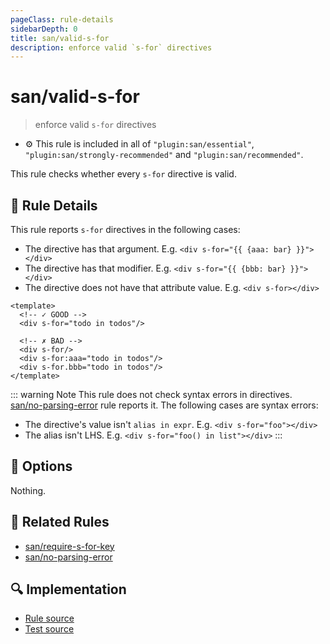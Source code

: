 ```yaml
---
pageClass: rule-details
sidebarDepth: 0
title: san/valid-s-for
description: enforce valid `s-for` directives
---
```

# san/valid-s-for
> enforce valid `s-for` directives

- :gear: This rule is included in all of `"plugin:san/essential"`, `"plugin:san/strongly-recommended"` and `"plugin:san/recommended"`.

This rule checks whether every `s-for` directive is valid.

## :book: Rule Details

This rule reports `s-for` directives in the following cases:

- The directive has that argument. E.g. `<div s-for="{{ {aaa: bar} }}"></div>`
- The directive has that modifier. E.g. `<div s-for="{{ {bbb: bar} }}"></div>`
- The directive does not have that attribute value. E.g. `<div s-for></div>`


<eslint-code-block :rules="{'san/valid-s-for': ['error']}">

```vue
<template>
  <!-- ✓ GOOD -->
  <div s-for="todo in todos"/>

  <!-- ✗ BAD -->
  <div s-for/>
  <div s-for:aaa="todo in todos"/>
  <div s-for.bbb="todo in todos"/>
</template>
```

</eslint-code-block>

::: warning Note
This rule does not check syntax errors in directives. [san/no-parsing-error] rule reports it.
The following cases are syntax errors:

- The directive's value isn't `alias in expr`. E.g. `<div s-for="foo"></div>`
- The alias isn't LHS. E.g. `<div s-for="foo() in list"></div>`
:::

## :wrench: Options

Nothing.

## :couple: Related Rules

- [san/require-s-for-key]
- [san/no-parsing-error]

[san/require-s-for-key]: ./require-s-for-key.md
[san/no-parsing-error]: ./no-parsing-error.md

## :mag: Implementation

- [Rule source](https://github.com/ecomfe/eslint-plugin-san/blob/master/lib/rules/valid-s-for.js)
- [Test source](https://github.com/ecomfe/eslint-plugin-san/blob/master/tests/lib/rules/valid-s-for.js)
